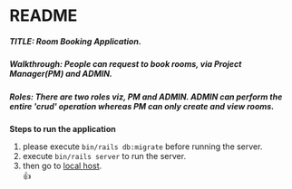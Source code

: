 # README
##### TITLE: Room Booking Application.  
##### Walkthrough: People can request to book rooms, via Project Manager(PM) and ADMIN.   
##### Roles: There are two roles viz, PM and ADMIN. ADMIN can perform the entire 'crud' operation whereas PM can only create and view rooms.   
**Steps to run the application**
1. please execute `bin/rails db:migrate` before running the server.   
2. execute `bin/rails server` to run the server.   
3. then go to [local host](http://127.0.0.1:3000/).    
:+1:

